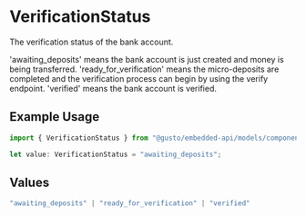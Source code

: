 # VerificationStatus

The verification status of the bank account.

'awaiting_deposits' means the bank account is just created and money is being transferred.
'ready_for_verification' means the micro-deposits are completed and the verification process can begin by using the verify endpoint.
'verified' means the bank account is verified.

## Example Usage

```typescript
import { VerificationStatus } from "@gusto/embedded-api/models/components";

let value: VerificationStatus = "awaiting_deposits";
```

## Values

```typescript
"awaiting_deposits" | "ready_for_verification" | "verified"
```